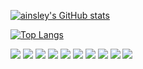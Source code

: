 [![ainsley's GitHub stats](https://github-readme-stats.vercel.app/api?username=AI-nsley69&show_icons=true&theme=nord)](https://github.com/anuraghazra/github-readme-stats)

[![Top Langs](https://github-readme-stats.vercel.app/api/top-langs/?username=AI-nsley69&layout=compact&show_icons=true&theme=nord)](https://github.com/anuraghazra/github-readme-stats)

![](https://img.shields.io/badge/OS-voidlinux-informational?style=flat&logo=linux&logoColor=white&color=5e81ac)
![](https://img.shields.io/badge/Editor-VSC-informational?style=flat&logo=visual-studio-code&logoColor=white&color=5e81ac)
![](https://img.shields.io/badge/Code-Zig-informational?style=flat&logo=zig&logoColor=white&color=5e81ac)
![](https://img.shields.io/badge/Code-Python-informational?style=flat&logo=python&logoColor=white&color=5e81ac)
![](https://img.shields.io/badge/Code-JavaScript-informational?style=flat&logo=javascript&logoColor=white&color=5e81ac)
![](https://img.shields.io/badge/Cloud-Oracle-informational?style=flat&logo=oracle&logoColor=white&color=5e81ac)
![](https://img.shields.io/github/followers/AI-nsley69?color=5e81ac&style=flat&logo=github&logoColor=white)
![](https://img.shields.io/youtube/channel/subscribers/UCTcMr19KsC2L6b4pQmw3KuA?color=5e81ac&style=flat&logo=youtube&logoColor=white)
![](https://img.shields.io/twitter/url?color=5e81ac&logoColor=white&style=flatc&url=https%3A%2F%2Ftwitter.com%2Ftrainsley69&logo=twitter)
![](https://img.shields.io/reddit/user-karma/combined/GengusDad?color=5e81ac&logo=reddit&logoColor=white)
